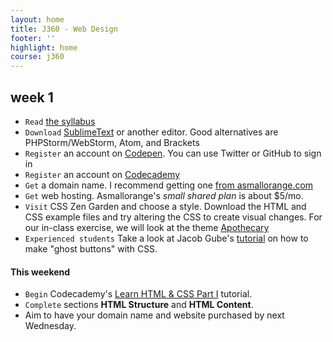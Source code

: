 ```yaml
---
layout: home
title: J360 - Web Design
footer: ''
highlight: home
course: j360
---
```

## week 1
 * `Read` [the syllabus]({{site.baseurl}}/j360/docs/web-syllabus.pdf)
 * `Download` [SublimeText](https://www.sublimetext.com) or another editor. Good alternatives are PHPStorm/WebStorm, Atom, and Brackets
 * `Register` an account on [Codepen](http://codepen.io/). You can use Twitter or GitHub to sign in
 * `Register` an account on [Codecademy](https://www.codecademy.com/learn)
 * `Get` a domain name. I recommend getting one [from asmallorange.com](http://asmallorange.com)
 * `Get` web hosting. Asmallorange's _small shared plan_ is about $5/mo.
 * `Visit` CSS Zen Garden and choose a style. Download the HTML and CSS example files and try altering the CSS to create visual changes. For our in-class exercise, we will look at the theme [Apothecary](http://www.csszengarden.com/219/)
 * `Experienced students` Take a look at Jacob Gube's [tutorial](http://sixrevisions.com/css/ghost-buttons/) on how to make "ghost buttons" with CSS.

#### This weekend
 * `Begin` Codecademy's [Learn HTML & CSS Part I](https://www.codecademy.com/learn/learn-html-css) tutorial.
 * `Complete` sections __HTML Structure__ and __HTML Content__.
 * Aim to have your domain name and website purchased by next Wednesday.